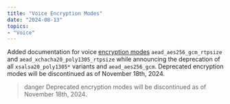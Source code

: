 ```yaml
---
title: "Voice Encryption Modes"
date: "2024-08-13"
topics:
- "Voice"
---
```


Added documentation for voice [encryption modes](#DOCS_TOPICS_VOICE_CONNECTIONS/transport-encryption-modes) `aead_aes256_gcm_rtpsize` and `aead_xchacha20_poly1305_rtpsize` while announcing the deprecation of all `xsalsa20_poly1305*` variants and `aead_aes256_gcm`. Deprecated encryption modes will be discontinued as of November 18th, 2024.

> danger
> Deprecated encryption modes will be discontinued as of November 18th, 2024.
